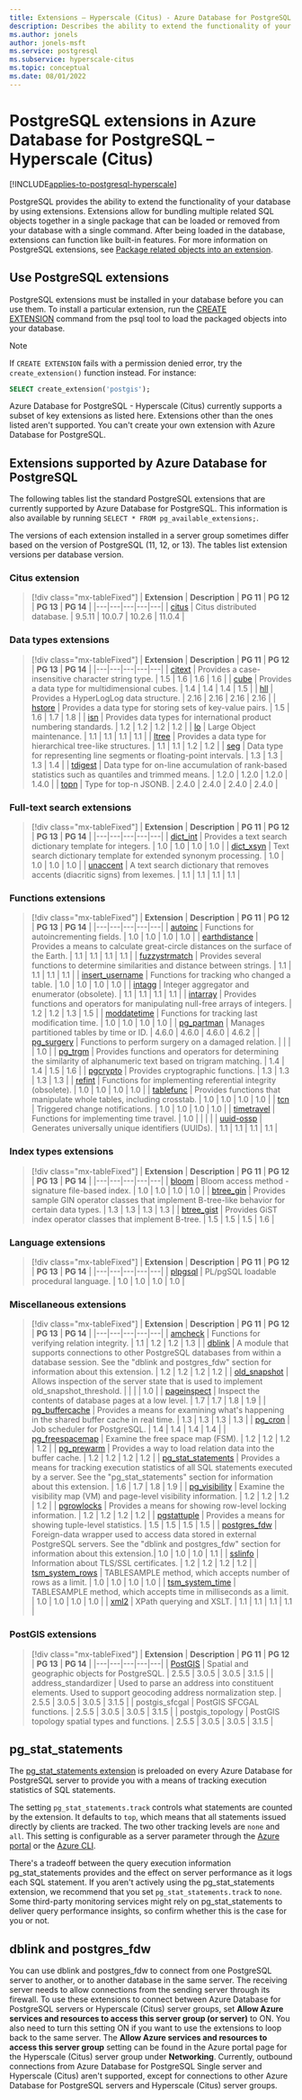 ```yaml
---
title: Extensions – Hyperscale (Citus) - Azure Database for PostgreSQL
description: Describes the ability to extend the functionality of your database by using extensions in Azure Database for PostgreSQL - Hyperscale (Citus)
ms.author: jonels
author: jonels-msft
ms.service: postgresql
ms.subservice: hyperscale-citus
ms.topic: conceptual
ms.date: 08/01/2022
---
```

# PostgreSQL extensions in Azure Database for PostgreSQL – Hyperscale (Citus)

[!INCLUDE[applies-to-postgresql-hyperscale](../includes/applies-to-postgresql-hyperscale.md)]

PostgreSQL provides the ability to extend the functionality of your database by using extensions. Extensions allow for bundling multiple related SQL objects together in a single package that can be loaded or removed from your database with a single command. After being loaded in the database, extensions can function like built-in features. For more information on PostgreSQL extensions, see [Package related objects into an extension](https://www.postgresql.org/docs/current/static/extend-extensions.html).

## Use PostgreSQL extensions

PostgreSQL extensions must be installed in your database before you can use them. To install a particular extension, run the [CREATE EXTENSION](https://www.postgresql.org/docs/current/static/sql-createextension.html) command from the psql tool to load the packaged objects into your database.

> [!NOTE]
> If `CREATE EXTENSION` fails with a permission denied error, try the
> `create_extension()` function instead. For instance:
>
> ```sql
> SELECT create_extension('postgis');
> ```

Azure Database for PostgreSQL - Hyperscale (Citus) currently supports a subset of key extensions as listed here. Extensions other than the ones listed aren't supported. You can't create your own extension with Azure Database for PostgreSQL.

## Extensions supported by Azure Database for PostgreSQL

The following tables list the standard PostgreSQL extensions that are currently supported by Azure Database for PostgreSQL. This information is also available by running `SELECT * FROM pg_available_extensions;`.

The versions of each extension installed in a server group sometimes differ based on the version of PostgreSQL (11, 12, or 13). The tables list extension versions per database version.

### Citus extension

> [!div class="mx-tableFixed"]
> | **Extension** | **Description** | **PG 11** | **PG 12** | **PG 13** | **PG 14** |
> |---|---|---|---|---|
> | [citus](https://github.com/citusdata/citus) | Citus distributed database. | 9.5.11 | 10.0.7 | 10.2.6 | 11.0.4 |

### Data types extensions

> [!div class="mx-tableFixed"]
> | **Extension** | **Description** | **PG 11** | **PG 12** | **PG 13** | **PG 14** |
> |---|---|---|---|---|
> | [citext](https://www.postgresql.org/docs/current/static/citext.html) | Provides a case-insensitive character string type. | 1.5 | 1.6 | 1.6 | 1.6 |
> | [cube](https://www.postgresql.org/docs/current/static/cube.html) | Provides a data type for multidimensional cubes. | 1.4 | 1.4 | 1.4 | 1.5 |
> | [hll](https://github.com/citusdata/postgresql-hll) | Provides a HyperLogLog data structure. | 2.16 | 2.16 | 2.16 | 2.16 |
> | [hstore](https://www.postgresql.org/docs/current/static/hstore.html) | Provides a data type for storing sets of key-value pairs. | 1.5 | 1.6 | 1.7 | 1.8 |
> | [isn](https://www.postgresql.org/docs/current/static/isn.html) | Provides data types for international product numbering standards. | 1.2 | 1.2 | 1.2 | 1.2 |
> | [lo](https://www.postgresql.org/docs/current/lo.html) | Large Object maintenance. | 1.1 | 1.1 | 1.1 | 1.1 |
> | [ltree](https://www.postgresql.org/docs/current/static/ltree.html) | Provides a data type for hierarchical tree-like structures. | 1.1 | 1.1 | 1.2 | 1.2 |
> | [seg](https://www.postgresql.org/docs/current/seg.html) | Data type for representing line segments or floating-point intervals. | 1.3 | 1.3 | 1.3 | 1.4 |
> | [tdigest](https://github.com/tvondra/tdigest) | Data type for on-line accumulation of rank-based statistics such as quantiles and trimmed means. | 1.2.0 | 1.2.0 | 1.2.0 | 1.4.0 |
> | [topn](https://github.com/citusdata/postgresql-topn/) | Type for top-n JSONB. | 2.4.0 | 2.4.0 | 2.4.0 | 2.4.0 |

### Full-text search extensions

> [!div class="mx-tableFixed"]
> | **Extension** | **Description** | **PG 11** | **PG 12** | **PG 13** | **PG 14** |
> |---|---|---|---|---|
> | [dict\_int](https://www.postgresql.org/docs/current/static/dict-int.html) | Provides a text search dictionary template for integers. | 1.0 | 1.0 | 1.0 | 1.0 |
> | [dict\_xsyn](https://www.postgresql.org/docs/current/dict-xsyn.html) | Text search dictionary template for extended synonym processing. | 1.0 | 1.0 | 1.0 | 1.0 |
> | [unaccent](https://www.postgresql.org/docs/current/static/unaccent.html) | A text search dictionary that removes accents (diacritic signs) from lexemes. | 1.1 | 1.1 | 1.1 | 1.1 |

### Functions extensions

> [!div class="mx-tableFixed"]
> | **Extension** | **Description** | **PG 11** | **PG 12** | **PG 13** | **PG 14** |
> |---|---|---|---|---|
> | [autoinc](https://www.postgresql.org/docs/current/contrib-spi.html#id-1.11.7.45.7) | Functions for autoincrementing fields. | 1.0 | 1.0 | 1.0 | 1.0 |
> | [earthdistance](https://www.postgresql.org/docs/current/static/earthdistance.html) | Provides a means to calculate great-circle distances on the surface of the Earth. | 1.1 | 1.1 | 1.1 | 1.1 |
> | [fuzzystrmatch](https://www.postgresql.org/docs/current/static/fuzzystrmatch.html) | Provides several functions to determine similarities and distance between strings. | 1.1 | 1.1 | 1.1 | 1.1 |
> | [insert\_username](https://www.postgresql.org/docs/current/contrib-spi.html#id-1.11.7.45.8) | Functions for tracking who changed a table. | 1.0 | 1.0 | 1.0 | 1.0 |
> | [intagg](https://www.postgresql.org/docs/current/intagg.html) | Integer aggregator and enumerator (obsolete). | 1.1 | 1.1 | 1.1 | 1.1 |
> | [intarray](https://www.postgresql.org/docs/current/static/intarray.html) | Provides functions and operators for manipulating null-free arrays of integers. | 1.2 | 1.2 | 1.3 | 1.5 |
> | [moddatetime](https://www.postgresql.org/docs/current/contrib-spi.html#id-1.11.7.45.9) | Functions for tracking last modification time. | 1.0 | 1.0 | 1.0 | 1.0 |
> | [pg\_partman](https://pgxn.org/dist/pg_partman/doc/pg_partman.html) | Manages partitioned tables by time or ID. | 4.6.0 | 4.6.0 | 4.6.0 | 4.6.2 |
> | [pg\_surgery](https://www.postgresql.org/docs/current/pgsurgery.html) | Functions to perform surgery on a damaged relation. |     |     |     | 1.0 |
> | [pg\_trgm](https://www.postgresql.org/docs/current/static/pgtrgm.html) | Provides functions and operators for determining the similarity of alphanumeric text based on trigram matching. | 1.4 | 1.4 | 1.5 | 1.6 |
> | [pgcrypto](https://www.postgresql.org/docs/current/static/pgcrypto.html) | Provides cryptographic functions. | 1.3 | 1.3 | 1.3 | 1.3 |
> | [refint](https://www.postgresql.org/docs/current/contrib-spi.html#id-1.11.7.45.5) | Functions for implementing referential integrity (obsolete). | 1.0 | 1.0 | 1.0 | 1.0 |
> | [tablefunc](https://www.postgresql.org/docs/current/static/tablefunc.html) | Provides functions that manipulate whole tables, including crosstab. | 1.0 | 1.0 | 1.0 | 1.0 |
> | [tcn](https://www.postgresql.org/docs/current/tcn.html) | Triggered change notifications. | 1.0 | 1.0 | 1.0 | 1.0 |
> | [timetravel](https://www.postgresql.org/docs/current/contrib-spi.html#id-1.11.7.45.6) | Functions for implementing time travel. | 1.0 | | | |
> | [uuid-ossp](https://www.postgresql.org/docs/current/static/uuid-ossp.html) | Generates universally unique identifiers (UUIDs). | 1.1 | 1.1 | 1.1 | 1.1 |

### Index types extensions

> [!div class="mx-tableFixed"]
> | **Extension** | **Description** | **PG 11** | **PG 12** | **PG 13** | **PG 14** |
> |---|---|---|---|---|
> | [bloom](https://www.postgresql.org/docs/current/bloom.html) | Bloom access method - signature file-based index. | 1.0 | 1.0 | 1.0 | 1.0 |
> | [btree\_gin](https://www.postgresql.org/docs/current/static/btree-gin.html) | Provides sample GIN operator classes that implement B-tree-like behavior for certain data types. | 1.3 | 1.3 | 1.3 | 1.3 |
> | [btree\_gist](https://www.postgresql.org/docs/current/static/btree-gist.html) | Provides GiST index operator classes that implement B-tree. | 1.5 | 1.5 | 1.5 | 1.6 |

### Language extensions

> [!div class="mx-tableFixed"]
> | **Extension** | **Description** | **PG 11** | **PG 12** | **PG 13** | **PG 14** |
> |---|---|---|---|---|
> | [plpgsql](https://www.postgresql.org/docs/current/static/plpgsql.html) | PL/pgSQL loadable procedural language. | 1.0 | 1.0 | 1.0 | 1.0 |

### Miscellaneous extensions

> [!div class="mx-tableFixed"]
> | **Extension** | **Description** | **PG 11** | **PG 12** | **PG 13** | **PG 14** |
> |---|---|---|---|---|
> | [amcheck](https://www.postgresql.org/docs/current/amcheck.html) | Functions for verifying relation integrity. | 1.1 | 1.2 | 1.2 | 1.3 |
> | [dblink](https://www.postgresql.org/docs/current/dblink.html) | A module that supports connections to other PostgreSQL databases from within a database session. See the "dblink and postgres_fdw" section for information about this extension. | 1.2 | 1.2 | 1.2 | 1.2 |
> | [old\_snapshot](https://www.postgresql.org/docs/current/oldsnapshot.html) | Allows inspection of the server state that is used to implement old_snapshot_threshold. |     |     |     | 1.0 |
> | [pageinspect](https://www.postgresql.org/docs/current/pageinspect.html) | Inspect the contents of database pages at a low level. | 1.7 | 1.7 | 1.8 | 1.9 |
> | [pg\_buffercache](https://www.postgresql.org/docs/current/static/pgbuffercache.html) | Provides a means for examining what's happening in the shared buffer cache in real time. | 1.3 | 1.3 | 1.3 | 1.3 |
> | [pg\_cron](https://github.com/citusdata/pg_cron) | Job scheduler for PostgreSQL. | 1.4 | 1.4 | 1.4 | 1.4 |
> | [pg\_freespacemap](https://www.postgresql.org/docs/current/pgfreespacemap.html) | Examine the free space map (FSM). | 1.2 | 1.2 | 1.2 | 1.2 |
> | [pg\_prewarm](https://www.postgresql.org/docs/current/static/pgprewarm.html) | Provides a way to load relation data into the buffer cache. | 1.2 | 1.2 | 1.2 | 1.2 |
> | [pg\_stat\_statements](https://www.postgresql.org/docs/current/static/pgstatstatements.html) | Provides a means for tracking execution statistics of all SQL statements executed by a server. See the "pg_stat_statements" section for information about this extension. | 1.6 | 1.7 | 1.8 | 1.9 |
> | [pg\_visibility](https://www.postgresql.org/docs/current/pgvisibility.html) | Examine the visibility map (VM) and page-level visibility information. | 1.2 | 1.2 | 1.2 | 1.2 |
> | [pgrowlocks](https://www.postgresql.org/docs/current/static/pgrowlocks.html) | Provides a means for showing row-level locking information. | 1.2 | 1.2 | 1.2 | 1.2 |
> | [pgstattuple](https://www.postgresql.org/docs/current/static/pgstattuple.html) | Provides a means for showing tuple-level statistics. | 1.5 | 1.5 | 1.5 | 1.5 |
> | [postgres\_fdw](https://www.postgresql.org/docs/current/static/postgres-fdw.html) | Foreign-data wrapper used to access data stored in external PostgreSQL servers. See the "dblink and postgres_fdw" section for information about this extension.| 1.0 | 1.0 | 1.0 | 1.1 |
> | [sslinfo](https://www.postgresql.org/docs/current/sslinfo.html) | Information about TLS/SSL certificates. | 1.2 | 1.2 | 1.2 | 1.2 |
> | [tsm\_system\_rows](https://www.postgresql.org/docs/current/tsm-system-rows.html) | TABLESAMPLE method, which accepts number of rows as a limit. | 1.0 | 1.0 | 1.0 | 1.0 |
> | [tsm\_system\_time](https://www.postgresql.org/docs/current/tsm-system-time.html) | TABLESAMPLE method, which accepts time in milliseconds as a limit. | 1.0 | 1.0 | 1.0 | 1.0 |
> | [xml2](https://www.postgresql.org/docs/current/xml2.html) | XPath querying and XSLT. | 1.1 | 1.1 | 1.1 | 1.1 |


### PostGIS extensions

> [!div class="mx-tableFixed"]
> | **Extension** | **Description** | **PG 11** | **PG 12** | **PG 13** | **PG 14** |
> |---|---|---|---|---|
> | [PostGIS](https://www.postgis.net/) | Spatial and geographic objects for PostgreSQL. | 2.5.5 | 3.0.5 | 3.0.5 | 3.1.5 |
> | address\_standardizer | Used to parse an address into constituent elements. Used to support geocoding address normalization step. | 2.5.5 | 3.0.5 | 3.0.5 | 3.1.5 |
> | postgis\_sfcgal | PostGIS SFCGAL functions. | 2.5.5 | 3.0.5 | 3.0.5 | 3.1.5 |
> | postgis\_topology | PostGIS topology spatial types and functions. | 2.5.5 | 3.0.5 | 3.0.5 | 3.1.5 |


## pg_stat_statements
The [pg\_stat\_statements extension](https://www.postgresql.org/docs/current/pgstatstatements.html) is preloaded on every Azure Database for PostgreSQL server to provide you with a means of tracking execution statistics of SQL statements.

The setting `pg_stat_statements.track` controls what statements are counted by the extension. It defaults to `top`, which means that all statements issued directly by clients are tracked. The two other tracking levels are `none` and `all`. This setting is configurable as a server parameter through the [Azure portal](../howto-configure-server-parameters-using-portal.md) or the [Azure CLI](../howto-configure-server-parameters-using-cli.md).

There's a tradeoff between the query execution information pg_stat_statements provides and the effect on server performance as it logs each SQL statement. If you aren't actively using the pg_stat_statements extension, we recommend that you set `pg_stat_statements.track` to `none`. Some third-party monitoring services might rely on pg_stat_statements to deliver query performance insights, so confirm whether this is the case for you or not.

## dblink and postgres_fdw

You can use dblink and postgres\_fdw to connect from one PostgreSQL server to
another, or to another database in the same server.  The receiving server needs
to allow connections from the sending server through its firewall.  To use
these extensions to connect between Azure Database for PostgreSQL servers or
Hyperscale (Citus) server groups, set **Allow Azure services and resources to
access this server group (or server)** to ON.  You also need to turn this
setting ON if you want to use the extensions to loop back to the same server.
The **Allow Azure services and resources to access this server group** setting
can be found in the Azure portal page for the Hyperscale (Citus) server group
under **Networking**.  Currently, outbound connections from Azure Database for
PostgreSQL Single server and Hyperscale (Citus) aren't supported, except for
connections to other Azure Database for PostgreSQL servers and Hyperscale
(Citus) server groups.
